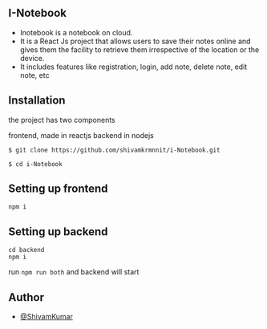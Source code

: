 ## I-Notebook

- Inotebook is a notebook on cloud.
- It is a React Js project that allows users to save their notes online and gives them the facility to retrieve them irrespective of the location or the device.
- It includes features like registration, login, add note, delete note, edit note, etc

## Installation

the project has two components

frontend, made in reactjs
backend in nodejs
```
$ git clone https://github.com/shivamkrmnnit/i-Notebook.git
```
```
$ cd i-Notebook
```
## Setting up frontend

```
npm i

```

## Setting up backend

```
cd backend
npm i
```
run `npm run both` and backend will start

## Author

- [@ShivamKumar](https://github.com/KajalGupta824)


